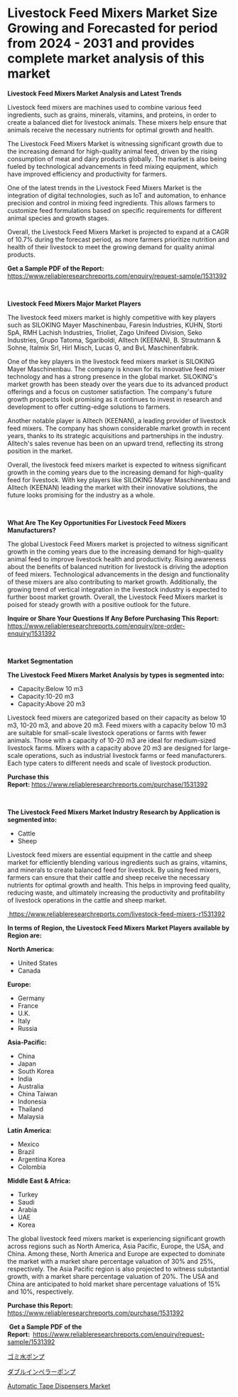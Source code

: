 <p><h1>Livestock Feed Mixers Market Size Growing and Forecasted for period from 2024 - 2031 and provides complete market analysis of this market</h1></p><p><strong>Livestock Feed Mixers Market Analysis and Latest Trends</strong></p>
<p><p>Livestock feed mixers are machines used to combine various feed ingredients, such as grains, minerals, vitamins, and proteins, in order to create a balanced diet for livestock animals. These mixers help ensure that animals receive the necessary nutrients for optimal growth and health.</p><p>The Livestock Feed Mixers Market is witnessing significant growth due to the increasing demand for high-quality animal feed, driven by the rising consumption of meat and dairy products globally. The market is also being fueled by technological advancements in feed mixing equipment, which have improved efficiency and productivity for farmers.</p><p>One of the latest trends in the Livestock Feed Mixers Market is the integration of digital technologies, such as IoT and automation, to enhance precision and control in mixing feed ingredients. This allows farmers to customize feed formulations based on specific requirements for different animal species and growth stages.</p><p>Overall, the Livestock Feed Mixers Market is projected to expand at a CAGR of 10.7% during the forecast period, as more farmers prioritize nutrition and health of their livestock to meet the growing demand for quality animal products.</p></p>
<p><strong>Get a Sample PDF of the Report:&nbsp;</strong> <a href="https://www.reliableresearchreports.com/enquiry/request-sample/1531392">https://www.reliableresearchreports.com/enquiry/request-sample/1531392</a></p>
<p>&nbsp;</p>
<p><strong>Livestock Feed Mixers Major Market Players</strong></p>
<p><p>The livestock feed mixers market is highly competitive with key players such as SILOKING Mayer Maschinenbau, Faresin Industries, KUHN, Storti SpA, RMH Lachish Industries, Trioliet, Zago Unifeed Division, Seko Industries, Grupo Tatoma, Sgariboldi, Alltech (KEENAN), B. Strautmann & Sohne, Italmix Srl, Hirl Misch, Lucas G, and BvL Maschinenfabrik.</p><p>One of the key players in the livestock feed mixers market is SILOKING Mayer Maschinenbau. The company is known for its innovative feed mixer technology and has a strong presence in the global market. SILOKING's market growth has been steady over the years due to its advanced product offerings and a focus on customer satisfaction. The company's future growth prospects look promising as it continues to invest in research and development to offer cutting-edge solutions to farmers.</p><p>Another notable player is Alltech (KEENAN), a leading provider of livestock feed mixers. The company has shown considerable market growth in recent years, thanks to its strategic acquisitions and partnerships in the industry. Alltech's sales revenue has been on an upward trend, reflecting its strong position in the market.</p><p>Overall, the livestock feed mixers market is expected to witness significant growth in the coming years due to the increasing demand for high-quality feed for livestock. With key players like SILOKING Mayer Maschinenbau and Alltech (KEENAN) leading the market with their innovative solutions, the future looks promising for the industry as a whole.</p></p>
<p>&nbsp;</p>
<p><strong>What Are The Key Opportunities For Livestock Feed Mixers Manufacturers?</strong></p>
<p><p>The global Livestock Feed Mixers market is projected to witness significant growth in the coming years due to the increasing demand for high-quality animal feed to improve livestock health and productivity. Rising awareness about the benefits of balanced nutrition for livestock is driving the adoption of feed mixers. Technological advancements in the design and functionality of these mixers are also contributing to market growth. Additionally, the growing trend of vertical integration in the livestock industry is expected to further boost market growth. Overall, the Livestock Feed Mixers market is poised for steady growth with a positive outlook for the future.</p></p>
<p><strong>Inquire or Share Your Questions If Any Before Purchasing This Report:</strong> <a href="https://www.reliableresearchreports.com/enquiry/pre-order-enquiry/1531392">https://www.reliableresearchreports.com/enquiry/pre-order-enquiry/1531392</a></p>
<p>&nbsp;</p>
<p><strong>Market Segmentation</strong></p>
<p><strong>The Livestock Feed Mixers Market Analysis by types is segmented into:</strong></p>
<p><ul><li>Capacity:Below 10 m3</li><li>Capacity:10-20 m3</li><li>Capacity:Above 20 m3</li></ul></p>
<p><p>Livestock feed mixers are categorized based on their capacity as below 10 m3, 10-20 m3, and above 20 m3. Feed mixers with a capacity below 10 m3 are suitable for small-scale livestock operations or farms with fewer animals. Those with a capacity of 10-20 m3 are ideal for medium-sized livestock farms. Mixers with a capacity above 20 m3 are designed for large-scale operations, such as industrial livestock farms or feed manufacturers. Each type caters to different needs and scale of livestock production.</p></p>
<p><strong>Purchase this Report:&nbsp;</strong><a href="https://www.reliableresearchreports.com/purchase/1531392">https://www.reliableresearchreports.com/purchase/1531392</a></p>
<p>&nbsp;</p>
<p><strong>The Livestock Feed Mixers Market Industry Research by Application is segmented into:</strong></p>
<p><ul><li>Cattle</li><li>Sheep</li></ul></p>
<p><p>Livestock feed mixers are essential equipment in the cattle and sheep market for efficiently blending various ingredients such as grains, vitamins, and minerals to create balanced feed for livestock. By using feed mixers, farmers can ensure that their cattle and sheep receive the necessary nutrients for optimal growth and health. This helps in improving feed quality, reducing waste, and ultimately increasing the productivity and profitability of livestock operations in the cattle and sheep market.</p></p>
<p><a href="https://www.reliableresearchreports.com/livestock-feed-mixers-r1531392">&nbsp;https://www.reliableresearchreports.com/livestock-feed-mixers-r1531392</a></p>
<p><strong>In terms of Region, the Livestock Feed Mixers Market Players available by Region are:</strong></p>
<p>
    <p> <strong> North America: </strong>
        <ul>
            <li>United States</li>
            <li>Canada</li>
        </ul>
        </p> 
    <p> <strong> Europe: </strong>
        <ul>
            <li>Germany</li>
            <li>France</li>
            <li>U.K.</li>
            <li>Italy</li>
            <li>Russia</li>
        </ul>
        </p> 
    <p> <strong> Asia-Pacific: </strong>
        <ul>
            <li>China</li>
            <li>Japan</li>
            <li>South Korea</li>
            <li>India</li>
            <li>Australia</li>
            <li>China Taiwan</li>
            <li>Indonesia</li>
            <li>Thailand</li>
            <li>Malaysia</li>
        </ul>
        </p> 
    <p> <strong> Latin America: </strong>
        <ul>
            <li>Mexico</li>
            <li>Brazil</li>
            <li>Argentina Korea</li>
            <li>Colombia</li>
        </ul>
        </p> 
    <p> <strong> Middle East & Africa: </strong>
        <ul>
            <li>Turkey</li>
            <li>Saudi</li>
            <li>Arabia</li>
            <li>UAE</li>
            <li>Korea</li>
        </ul>
    </p>
    </p>
<p><p>The global livestock feed mixers market is experiencing significant growth across regions such as North America, Asia Pacific, Europe, the USA, and China. Among these, North America and Europe are expected to dominate the market with a market share percentage valuation of 30% and 25%, respectively. The Asia Pacific region is also projected to witness substantial growth, with a market share percentage valuation of 20%. The USA and China are anticipated to hold market share percentage valuations of 15% and 10%, respectively.</p></p>
<p><strong>Purchase this Report: </strong><a href="https://www.reliableresearchreports.com/purchase/1531392">https://www.reliableresearchreports.com/purchase/1531392</a></p>
<p>&nbsp;<strong>Get a Sample PDF of the Report:&nbsp;&nbsp;</strong><a href="https://www.reliableresearchreports.com/enquiry/request-sample/1531392">https://www.reliableresearchreports.com/enquiry/request-sample/1531392</a></p>
<p><strong></strong></p>
<p><p><a href="https://github.com/RodHoppe07/Market-Research-Report-List-1/blob/main/721675129481.md">ゴミ水ポンプ</a></p><p><a href="https://github.com/laurenreichert/Market-Research-Report-List-1/blob/main/403704129480.md">ダブルインペラーポンプ</a></p><p><a href="https://github.com/mbisetmhermsr/Market-Research-Report-List-2/blob/main/automatic-tape-dispensers-market.md">Automatic Tape Dispensers Market</a></p></p>